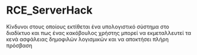 # RCE_ServerHack
Κίνδυνοι στους οποίους εκτίθεται ένα υπολογιστικό σύστημα στο διαδίκτυο και πως ένας κακόβουλος χρήστης μπορεί να εκμεταλλευτεί τα κενά ασφάλειας δημοφιλών λογισμικών και να αποκτήσει πλήρη πρόσβαση
